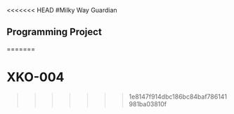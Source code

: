<<<<<<< HEAD
#Milky Way Guardian
## Programming Project
=======
# XKO-004
>>>>>>> 1e8147f914dbc186bc84baf786141981ba03810f
